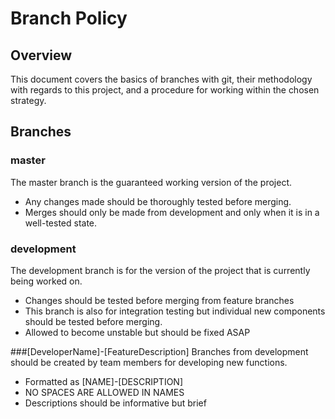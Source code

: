 # Branch Policy

## Overview

This document covers the basics of branches with git, their methodology with regards to this project, and a procedure for working within the chosen strategy.

## Branches

### master
The master branch is the guaranteed working version of the project. 
   * Any changes made should be thoroughly tested before merging. 
   * Merges should only be made from development and only when it is in a well-tested state.

### development
The development branch is for the version of the project that is currently being worked on.
   * Changes should be tested before merging from feature branches
   * This branch is also for integration testing but individual new components should be tested before merging.
   * Allowed to become unstable but should be fixed ASAP

###[DeveloperName]-[FeatureDescription]
Branches from development should be created by team members for developing new functions.
   * Formatted as [NAME]-[DESCRIPTION]
   * NO SPACES ARE ALLOWED IN NAMES
   * Descriptions should be informative but brief
